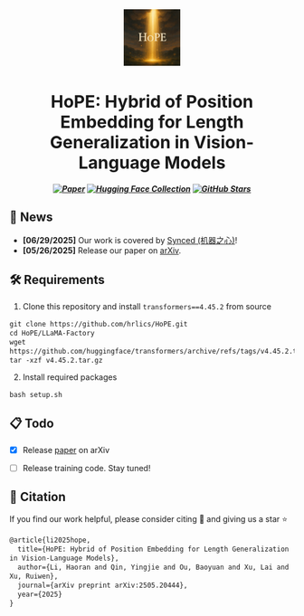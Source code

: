 <div align="center">
  <img src="assets/HoPE.png" alt="HoPE" width="100"/>
</div>

<h1 align="center" style="font-size: 30px;">HoPE: Hybrid of Position Embedding for Length Generalization in Vision-Language Models</h1>

<h5 align="center">
  
[![Paper](https://img.shields.io/badge/paper-A42C25?style=for-the-badge&logo=arxiv&logoColor=white)](https://arxiv.org/abs/2505.20444) 
[![Hugging Face Collection](https://img.shields.io/badge/HuggingFace-fcd022?style=for-the-badge&logo=huggingface&logoColor=000)](https://huggingface.co/papers/2505.20444)
[![GitHub Stars](https://img.shields.io/github/stars/hrlics/HoPE?style=for-the-badge&logo=github&logoColor=white&label=Stars&color=000000)](https://github.com/hrlics/HoPE)

</h5>


## 🚀 News
- **\[06/29/2025\]** Our work is covered by [Synced (机器之心)](https://mp.weixin.qq.com/s/KQHGw8_v0rEY8pS7jufRbQ)!
- **\[05/26/2025\]** Release our paper on [arXiv](https://arxiv.org/abs/2505.20444).

## 🛠️ Requirements
1. Clone this repository and install `transformers==4.45.2` from source
```
git clone https://github.com/hrlics/HoPE.git
cd HoPE/LLaMA-Factory
wget https://github.com/huggingface/transformers/archive/refs/tags/v4.45.2.tar.gz
tar -xzf v4.45.2.tar.gz
```

2. Install required packages
```
bash setup.sh
```



## :clipboard: Todo
- [x] Release [paper](https://arxiv.org/abs/2505.20444) on arXiv
- [ ] Release training code. Stay tuned! 


## 📖 Citation
If you find our work helpful, please consider citing 📝 and giving us a star ⭐
```
@article{li2025hope,
  title={HoPE: Hybrid of Position Embedding for Length Generalization in Vision-Language Models},
  author={Li, Haoran and Qin, Yingjie and Ou, Baoyuan and Xu, Lai and Xu, Ruiwen},
  journal={arXiv preprint arXiv:2505.20444},
  year={2025}
}
```
